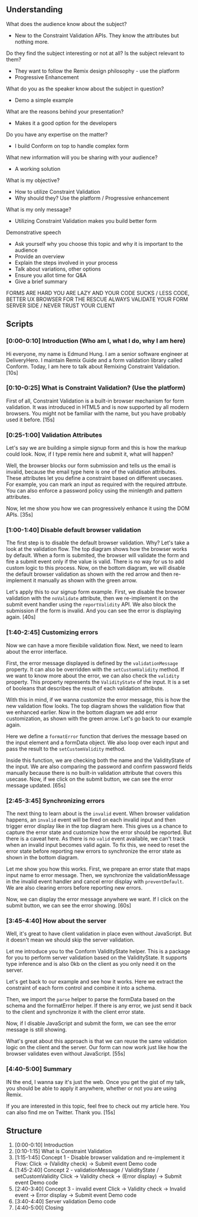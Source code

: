 ## Understanding

What does the audience know about the subject?

- New to the Constraint Validation APIs. They know the attributes but nothing more.

Do they find the subject interesting or not at all? Is the subject relevant to them?

- They want to follow the Remix design philosophy - use the platform
- Progressive Enhancement

What do you as the speaker know about the subject in question?

- Demo a simple example

What are the reasons behind your presentation?

- Makes it a good option for the developers

Do you have any expertise on the matter?

- I build Conform on top to handle complex form

What new information will you be sharing with your audience?

- A working solution

What is my objective?

- How to utilize Constraint Validation
- Why should they? Use the platform / Progressive enhancement

What is my only message?

- Utilizing Constraint Validation makes you build better form

Demonstrative speech

- Ask yourself why you choose this topic and why it is important to the audience
- Provide an overview
- Explain the steps involved in your process
- Talk about variations, other options
- Ensure you allot time for Q&A
- Give a brief summary

FORMS ARE HARD
YOU ARE LAZY AND YOUR CODE SUCKS / LESS CODE, BETTER UX
BROWSER FOR THE RESCUE
ALWAYS VALIDATE YOUR FORM SERVER SIDE / NEVER TRUST YOUR CLIENT

## Scripts

### [0:00-0:10] Introduction (Who am I, what I do, why I am here)

Hi everyone, my name is Edmund Hung. I am a senior software engineer at DeliveryHero. I maintain Remix Guide and a form validation library called Conform. Today, I am here to talk about Remixing Constraint Validation. [10s]

### [0:10-0:25] What is Constraint Validation? (Use the platform)

First of all, Constraint Validation is a built-in browser mechanism for form validation. It was introduced in HTML5 and is now supported by all modern browsers. You might not be familiar with the name, but you have probably used it before. [15s]

### [0:25-1:00] Validation Attributes

Let's say we are building a simple signup form and this is how the markup could look. Now, if I type remix here and submit it, what will happen?

Well, the browser blocks our form submission and tells us the email is invalid, because the email type here is one of the validation attributes. These attributes let you define a constraint based on different usecases. For example, you can mark an input as required with the required attrbute. You can also enforce a password policy using the minlength and pattern attributes.

Now, let me show you how we can progressively enhance it using the DOM APIs. [35s]

### [1:00-1:40] Disable default browser validation

The first step is to disable the default browser validation. Why? Let's take a look at the validation flow. The top diagram shows how the browser works by default. When a form is submited, the browser will validate the form and fire a submit event only if the value is valid. There is no way for us to add custom logic to this process. Now, on the bottom diagram, we will disable the default browser validation as shown with the red arrow and then re-implement it manually as shown with the green arrow.

Let's apply this to our signup form example. First, we disable the browser validation with the `noValidate` attribute, then we re-implement it on the submit event handler using the `reportValidity` API. We also block the submission if the form is invalid. And you can see the error is displaying again. [40s]

### [1:40-2:45] Customizing errors

Now we can have a more flexibile validation flow. Next, we need to learn about the error interface.

First, the error message displayed is defined by the `validationMessage` property. It can also be overridden with the `setCustomValidity` method. If we want to know more about the error, we can also check the `validity` property. This property represents the `ValidityState` of the input. It is a set of booleans that describes the result of each validation attribute.

With this in mind, if we wanna customize the error message, this is how the new validation flow looks. The top diagram shows the validation flow that we enhanced earlier. Now in the bottom diagram we add error customization, as shown with the green arrow. Let's go back to our example again.

Here we define a `formatError` function that derives the message based on the input element and a formData object. We also loop over each input and pass the result to the `setCustomValidity` method.

Inside this function, we are checking both the name and the ValidityState of the input. We are also comparing the password and confirm password fields manually because there is no built-in validation attribute that covers this usecase. Now, if we click on the submit button, we can see the error message updated. [65s]

### [2:45-3:45] Synchronizing errors

The next thing to learn about is the `invalid` event. When browser validation happens, an `invalid` event will be fired on each invalid input and then trigger error display like in the top diagram here. This gives us a chance to capture the error state and customize how the error should be reported. But there is a caveat here. As there is no `valid` event available, we can't track when an invalid input becomes valid again. To fix this, we need to reset the error state before reporting new errors to synchronize the error state as shown in the bottom diagram.

Let me show you how this works. First, we prepare an error state that maps input name to error message. Then, we synchronize the validationMessage in the invalid event handler and cancel error display with `preventDefault`. We are also clearing errors before reporting new errors.

Now, we can display the error message anywhere we want. If I click on the submit button, we can see the error showing. [60s]

### [3:45-4:40] How about the server

Well, it's great to have client validation in place even without JavaScript. But it doesn't mean we should skip the server validation.

Let me introduce you to the Conform ValidityState helper.
This is a package for you to perform server validation based on the ValidityState. It supports type inference and is also 0kb on the client as you only need it on the server.

Let's get back to our example and see how it works. Here we extract the constraint of each form control and combine it into a schema.

Then, we import the `parse` helper to parse the formData based on the schema and the formatError helper. If there is any error, we just send it back to the client and synchronize it with the client error state.

Now, if I disable JavaScript and submit the form, we can see the error message is still showing.

What's great about this approach is that we can reuse the same validation logic on the client and the server. Our form can now work just like how the browser validates even without JavaScript. [55s]

### [4:40-5:00] Summary

IN the end, I wanna say it's just the web. Once you get the gist of my talk, you should be able to apply it anywhere, whether or not you are using Remix.

If you are interested in this topic, feel free to check out my article here. You can also find me on Twitter. Thank you. [15s]

## Structure

1. [0:00-0:10] Introduction
2. [0:10-1:15] What is Constraint Validation
3. [1:15-1:45] Concept 1 - Disable browser validation and re-implement it
   Flow: Click -> (Validity check) -> Submit event
   Demo code
4. [1:45-2:40] Concept 2 - validationMessage / ValidityState / setCustomValidity
   Click -> Validity check -> (Error display) -> Submit event
   Demo code
5. [2:40-3:40] Concept 3 - invalid event
   Click -> Validity check -> Invalid event -> Error display -> Submit event
   Demo code
6. [3:40-4:40] Server validation
   Demo code
7. [4:40-5:00] Closing
